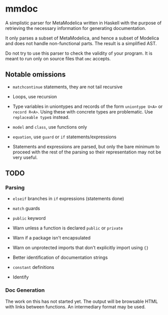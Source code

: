 # mmdoc

A simplistic parser for MetaModelica written in Haskell with the
purpose of retrieving the necessary information for generating
documentation.

It only parses a subset of MetaModelica, and hence a subset of
Modelica and does not handle non-functional parts. The result is a
simplified AST.

Do not try to use this parser to check the validity of your
program. It is meant to run only on source files that `omc` accepts.

## Notable omissions

* `matchcontinue` statements, they are not tail recursive

* Loops, use recursion

* Type variables in uniontypes and records of the form `uniontype U<A>`
  or `record R<A>`. Using these with concrete types are problematic.
  Use `replaceable type`s instead.

* `model` and `class`, use functions only

* `equation`, use `guard` or `if` statements/expressions

* Statements and expressions are parsed, but only the bare minimum to
  proceed with the rest of the parsing so their representation may not
  be very useful.

## TODO

### Parsing

* `elseif` branches in `if` expressions (statements done)

* `match` guards

* `public` keyword

* Warn unless a function is declared `public` or `private`

* Warn if a package isn't encapsulated

* Warn on unprotected imports that don't explicitly import using `{}`

* Better identification of documentation strings

* `constant` definitions

* Identify

### Doc Generation

The work on this has not started yet. The output will be browsable
HTML with links between functions. An intermediary format may be used.
